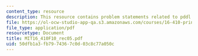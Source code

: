 ```yaml
---
content_type: resource
description: This resource contains problem statements related to pddl and plan graph.
file: https://ol-ocw-studio-app-qa.s3.amazonaws.com/courses/16-410-principles-of-autonomy-and-decision-making-fall-2010/50dfb1a3fb7974367c0d03c8c77a050c_MIT16_410F10_rec05.pdf
file_type: application/pdf
resourcetype: Document
title: MIT16_410F10_rec05.pdf
uid: 50dfb1a3-fb79-7436-7c0d-03c8c77a050c
---
```

